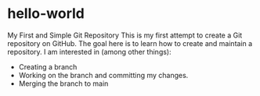 # hello-world
My First and Simple Git Repository
This is my first attempt to create a Git repository on GitHub.
The goal here is to learn how to create and maintain a repository.
I am interested in (among other things):
- Creating a branch
- Working on the branch and committing my changes.
- Merging the branch to main
